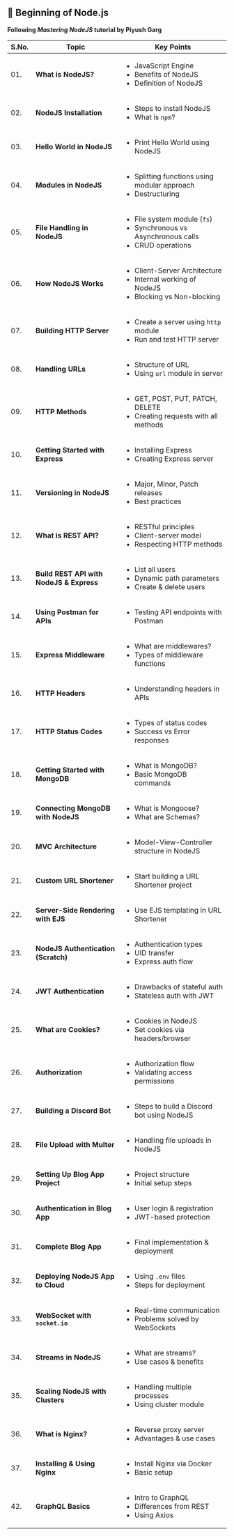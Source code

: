 
## 🚀 Beginning of Node.js

**Following *Mastering NodeJS* tutorial by Piyush Garg**

| S.No. | Topic                                    | Key Points                                                                                                       |
| ----- | ---------------------------------------- | ---------------------------------------------------------------------------------------------------------------- |
| 01.   | **What is NodeJS?**                      | <ul><li>JavaScript Engine</li><li>Benefits of NodeJS</li><li>Definition of NodeJS</li></ul>                      |
| 02.   | **NodeJS Installation**                  | <ul><li>Steps to install NodeJS</li><li>What is `npm`?</li></ul>                                                 |
| 03.   | **Hello World in NodeJS**                | <ul><li>Print Hello World using NodeJS</li></ul>                                                                 |
| 04.   | **Modules in NodeJS**                    | <ul><li>Splitting functions using modular approach</li><li>Destructuring</li></ul>                               |
| 05.   | **File Handling in NodeJS**              | <ul><li>File system module (`fs`)</li><li>Synchronous vs Asynchronous calls</li><li>CRUD operations</li></ul>    |
| 06.   | **How NodeJS Works**                     | <ul><li>Client-Server Architecture</li><li>Internal working of NodeJS</li><li>Blocking vs Non-blocking</li></ul> |
| 07.   | **Building HTTP Server**                 | <ul><li>Create a server using `http` module</li><li>Run and test HTTP server</li></ul>                           |
| 08.   | **Handling URLs**                        | <ul><li>Structure of URL</li><li>Using `url` module in server</li></ul>                                          |
| 09.   | **HTTP Methods**                         | <ul><li>GET, POST, PUT, PATCH, DELETE</li><li>Creating requests with all methods</li></ul>                       |
| 10.   | **Getting Started with Express**         | <ul><li>Installing Express</li><li>Creating Express server</li></ul>                                             |
| 11.   | **Versioning in NodeJS**                 | <ul><li>Major, Minor, Patch releases</li><li>Best practices</li></ul>                                            |
| 12.   | **What is REST API?**                    | <ul><li>RESTful principles</li><li>Client-server model</li><li>Respecting HTTP methods</li></ul>                 |
| 13.   | **Build REST API with NodeJS & Express** | <ul><li>List all users</li><li>Dynamic path parameters</li><li>Create & delete users</li></ul>                   |
| 14.   | **Using Postman for APIs**               | <ul><li>Testing API endpoints with Postman</li></ul>                                                             |
| 15.   | **Express Middleware**                   | <ul><li>What are middlewares?</li><li>Types of middleware functions</li></ul>                                    |
| 16.   | **HTTP Headers**                         | <ul><li>Understanding headers in APIs</li></ul>                                                                  |
| 17.   | **HTTP Status Codes**                    | <ul><li>Types of status codes</li><li>Success vs Error responses</li></ul>                                       |
| 18.   | **Getting Started with MongoDB**         | <ul><li>What is MongoDB?</li><li>Basic MongoDB commands</li></ul>                                                |
| 19.   | **Connecting MongoDB with NodeJS**       | <ul><li>What is Mongoose?</li><li>What are Schemas?</li></ul>                                                    |
| 20.   | **MVC Architecture**                     | <ul><li>Model-View-Controller structure in NodeJS</li></ul>                                                      |
| 21.   | **Custom URL Shortener**                 | <ul><li>Start building a URL Shortener project</li></ul>                                                         |
| 22.   | **Server-Side Rendering with EJS**       | <ul><li>Use EJS templating in URL Shortener</li></ul>                                                            |
| 23.   | **NodeJS Authentication (Scratch)**      | <ul><li>Authentication types</li><li>UID transfer</li><li>Express auth flow</li></ul>                            |
| 24.   | **JWT Authentication**                   | <ul><li>Drawbacks of stateful auth</li><li>Stateless auth with JWT</li></ul>                                     |
| 25.   | **What are Cookies?**                    | <ul><li>Cookies in NodeJS</li><li>Set cookies via headers/browser</li></ul>                                      |
| 26.   | **Authorization**                        | <ul><li>Authorization flow</li><li>Validating access permissions</li></ul>                                       |
| 27.   | **Building a Discord Bot**               | <ul><li>Steps to build a Discord bot using NodeJS</li></ul>                                                      |
| 28.   | **File Upload with Multer**              | <ul><li>Handling file uploads in NodeJS</li></ul>                                                                |
| 29.   | **Setting Up Blog App Project**          | <ul><li>Project structure</li><li>Initial setup steps</li></ul>                                                  |
| 30.   | **Authentication in Blog App**           | <ul><li>User login & registration</li><li>JWT-based protection</li></ul>                                         |
| 31.   | **Complete Blog App**                    | <ul><li>Final implementation & deployment</li></ul>                                                              |
| 32.   | **Deploying NodeJS App to Cloud**        | <ul><li>Using `.env` files</li><li>Steps for deployment</li></ul>                                                |
| 33.   | **WebSocket with `socket.io`**           | <ul><li>Real-time communication</li><li>Problems solved by WebSockets</li></ul>                                  |
| 34.   | **Streams in NodeJS**                    | <ul><li>What are streams?</li><li>Use cases & benefits</li></ul>                                                 |
| 35.   | **Scaling NodeJS with Clusters**         | <ul><li>Handling multiple processes</li><li>Using cluster module</li></ul>                                       |
| 36.   | **What is Nginx?**                       | <ul><li>Reverse proxy server</li><li>Advantages & use cases</li></ul>                                            |
| 37.   | **Installing & Using Nginx**             | <ul><li>Install Nginx via Docker</li><li>Basic setup</li></ul>                                                   |
| 42.   | **GraphQL Basics**                       | <ul><li>Intro to GraphQL</li><li>Differences from REST</li><li>Using Axios</li></ul>                             |


